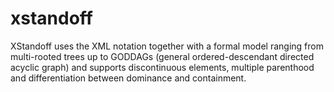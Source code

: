 # xstandoff
XStandoff uses the XML notation together with a formal model ranging from multi-rooted trees up to GODDAGs (general ordered-descendant directed acyclic graph) and supports discontinuous elements, multiple parenthood and differentiation between dominance and containment.
